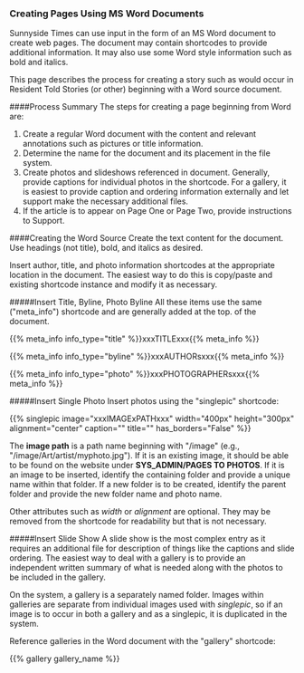 ### Creating Pages Using MS Word Documents
Sunnyside Times can use input in the form of an MS Word document to create web pages.
The document may contain shortcodes to provide additional information.  It may also
use some Word style information such as bold and italics. 

This page describes the process for creating a story such as would occur in Resident
Told Stories (or other) beginning with a Word source document.

####Process Summary
The steps for creating a page beginning from Word are:

1. Create a regular Word document with the content and relevant annotations such as
pictures or title information.
2. Determine the name for the document and its placement in the file system.  
3. Create photos and slideshows referenced in document.  Generally, provide captions for individual
photos in the shortcode.  For a gallery, it is easiest to provide
caption and ordering information externally and let support make the necessary additional
files.
4. If the article is to appear on Page One or Page Two, provide instructions to Support.

####Creating the Word Source
Create the text content for the document.  Use headings (not title), bold, and italics
as desired. 

Insert author, title, and photo information shortcodes at the appropriate location in 
the document.  The easiest way to do this is copy/paste and existing shortcode
instance and modify it as necessary.  

#####Insert Title, Byline, Photo Byline
All these items use the same ("meta_info") shortcode and are generally added at the top. 
of the document.  

<span>\{\{% meta_info info_type="title" %}}xxxTITLExxx\{\{% meta_info %}}</span>

<span>\{\{% meta_info info_type="byline" %}}xxxAUTHORsxxx\{\{% meta_info %}}</span>

<span>\{\{% meta_info info_type="photo" %}}xxxPHOTOGRAPHERsxxx\{\{% meta_info %}}</span>

#####Insert Single Photo
Insert photos using the "singlepic" shortcode:

<span>\{\{% singlepic image="xxxIMAGExPATHxxx" width="400px" height="300px" 
alignment="center" caption="" title="" has_borders="False" %}}</span>

The **image path** is a path name beginning with "/image" (e.g., 
"/image/Art/artist/myphoto.jpg").  If it is an existing image, it should be able 
to be found on the website under **SYS_ADMIN/PAGES TO PHOTOS**.  If it is an image
to be inserted, identify the containing folder and provide a unique name within that 
folder. If a new folder is to be created, identify the parent folder and provide the 
new folder name and photo name.  

Other attributes such as *width* or *alignment* are optional.  They may be removed
from the shortcode for readability but that is not necessary.

#####Insert Slide Show
A slide show is the most complex entry as it requires an additional file for description of
things like the captions and slide ordering.  The easiest way to deal with a gallery is to
provide an independent written summary of what is needed along with the photos to be included
in the gallery. 

On the system, a gallery is a separately named folder.  Images within galleries are 
separate from individual images used with *singlepic*, so if an image is to occur in both
a gallery and as a singlepic, it is duplicated in the system. 

Reference galleries in the Word document with the "gallery" shortcode:

<span>\{\{% gallery gallery_name %}}</span>
